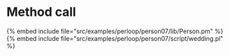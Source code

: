 # Method call


{% embed include file="src/examples/perloop/person07/lib/Person.pm" %}
{% embed include file="src/examples/perloop/person07/script/wedding.pl" %}



